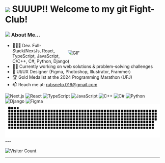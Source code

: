 <h1>
	<img
		src="https://media2.giphy.com/media/sMr8GWbIPvSfe/200w.gif"
		width="20px" />
	SUUUP!! Welcome to my git Fight-Club!
</h1>

<img align="right" alt="GIF" src="https://images-wixmp-ed30a86b8c4ca887773594c2.wixmp.com/f/86abb766-4717-427e-99d7-3e0d97d15f1b/dapulvt-a43753e0-17db-4b20-9302-f819c6ea3faf.gif?token=eyJ0eXAiOiJKV1QiLCJhbGciOiJIUzI1NiJ9.eyJzdWIiOiJ1cm46YXBwOjdlMGQxODg5ODIyNjQzNzNhNWYwZDQxNWVhMGQyNmUwIiwiaXNzIjoidXJuOmFwcDo3ZTBkMTg4OTgyMjY0MzczYTVmMGQ0MTVlYTBkMjZlMCIsIm9iaiI6W1t7InBhdGgiOiJcL2ZcLzg2YWJiNzY2LTQ3MTctNDI3ZS05OWQ3LTNlMGQ5N2QxNWYxYlwvZGFwdWx2dC1hNDM3NTNlMC0xN2RiLTRiMjAtOTMwMi1mODE5YzZlYTNmYWYuZ2lmIn1dXSwiYXVkIjpbInVybjpzZXJ2aWNlOmZpbGUuZG93bmxvYWQiXX0.LwYmqfQxGw5g-KDDk96g8AOILmbIqSy2FaEHuB-UmBQ" style=" width:300px;border-radius: 24px; padding-top: 4rem;" />

<h3>
	<img
		src="https://i.gifer.com/origin/8e/8ebe54609d9eba185c1b5cc930f204f3_w200.gif"
		width="13" />
	About Me...
</h3>

- 👨🏻‍💻 Dev. Full-Stack(NextJs, React, TypeScript, JavaScript, C/C++, C#, Python, Django)
- 🏴‍☠️ Currently working on web solutions & problem-solving challenges
- 🎨 UI/UX Designer (Figma, Photoshop, Illustrator, Frammer)
- 🏆 Gold Medalist at the 2024 Programming Marathon (UFJ)
- 📫 Reach me at: [rubsneto.016@gmail.com](mailto:rubsneto.016@gmail.com)


<div align="left">
<img src="https://skillicons.dev/icons?i=nextjs" width="30" alt="Next.js" />
<img src="https://skillicons.dev/icons?i=react" width="30" alt="React" />
<img src="https://skillicons.dev/icons?i=ts" width="30" alt="TypeScript" />
<img src="https://skillicons.dev/icons?i=js" width="30" alt="JavaScript" />
<img src="https://skillicons.dev/icons?i=cpp" width="30" alt="C++" />
<img src="https://skillicons.dev/icons?i=cs" width="30" alt="C#" /> 
<img src="https://skillicons.dev/icons?i=python" width="30" alt="Python" />
<img src="https://skillicons.dev/icons?i=django" width="30" alt="Django" />
<img src="https://skillicons.dev/icons?i=figma" width="30" alt="Figma" />  
</div>


<img src="https://raw.githubusercontent.com/Envoy-VC/Envoy-VC/output/github-contribution-grid-snake-dark.svg">
---

![Visitor Count](https://profile-counter.glitch.me/RubsNeto/count.svg)

---
